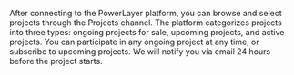 After connecting to the PowerLayer platform, you can browse and select projects through the Projects channel. The platform categorizes projects into three types: ongoing projects for sale, upcoming projects, and active projects. You can participate in any ongoing project at any time, or subscribe to upcoming projects. We will notify you via email 24 hours before the project starts.